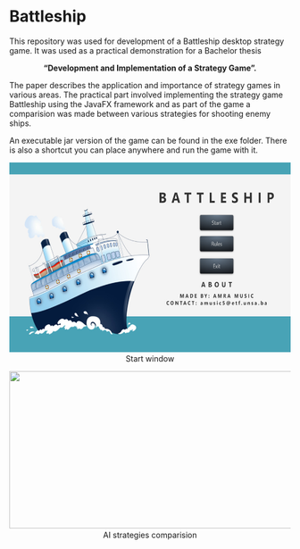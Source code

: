 Battleship
===========
This repository was used for development of a Battleship desktop strategy game. It was used as a practical demonstration for a Bachelor thesis
<p align="center">
  <b>“Development and Implementation of a Strategy Game”.</b>
</p>

The paper describes the application and importance of strategy games in various areas. The practical part involved implementing the strategy game Battleship using the JavaFX framework and as part of the game a comparision was made between various strategies for shooting enemy ships.

An executable jar version of the game can be found in the exe folder. There is also a shortcut you can place anywhere and run the game with it.

<p align="center">
  <img width="600" height="340" src="https://raw.githubusercontent.com/amra-music/Battleship/master/titlePage.png">
  <br />
  Start window
</p>

<p align="center">
  <img width="600" height="282" src="https://i.imgur.com/TtywlEm.png">
  <br />
  AI strategies comparision
</p>
